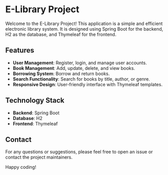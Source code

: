 # E-Library Project

Welcome to the E-Library Project! This application is a simple and efficient electronic library system. It is designed
using Spring Boot for the backend, H2 as the database, and Thymeleaf for the frontend.

## Features

- **User Management**: Register, login, and manage user accounts.
- **Book Management**: Add, update, delete, and view books.
- **Borrowing System**: Borrow and return books.
- **Search Functionality**: Search for books by title, author, or genre.
- **Responsive Design**: User-friendly interface with Thymeleaf templates.

## Technology Stack

- **Backend**: Spring Boot
- **Database**: H2
- **Frontend**: Thymeleaf

## Contact

For any questions or suggestions, please feel free to open an issue or contact the project maintainers.

Happy coding!